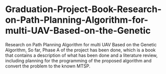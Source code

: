 # Graduation-Project-Book-Research-on-Path-Planning-Algorithm-for-multi-UAV-Based-on-the-Genetic
Research on Path Planning Algorithm for multi UAV Based on the Genetic Algorithm, So far, Phase A of the project has been done, which is a book that contains a description of what has been done and a literature review, including planning for the programming of the proposed algorithm and convert the problem to the known MTSP.
